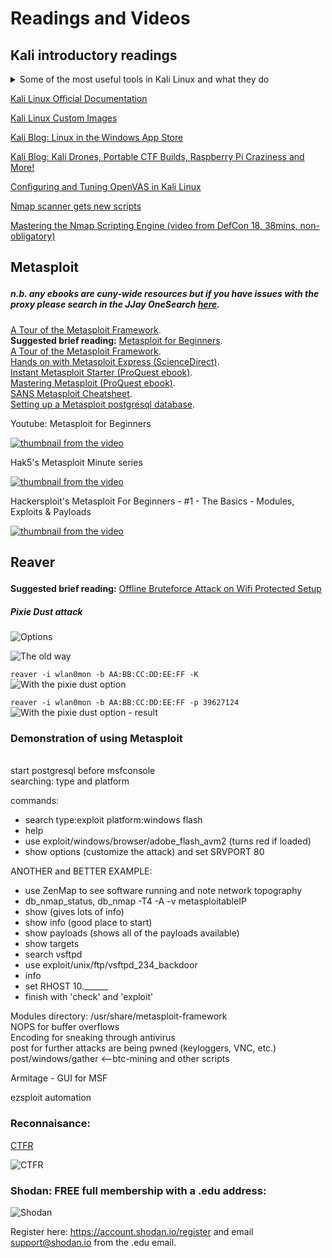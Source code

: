 # Readings and Videos<p>
 
## Kali introductory readings

<details> 
  <summary>Some of the most useful tools in Kali Linux and what they do</summary>

1. Metasploit - Main part of Kali Linux, This tool is used to enumerate a network, attacking on the servers using appropriate exploits and Payloads. Along with this you can use it for post exploitation purposes

2. THC Hydra - A online Password Cracker tool, which is used to Crack the password of a remote host / server

3. Armitage - Graphical display of metasploit for attacking on a server

4. WafW00f - The Firewall Detection tool

5. Fierce - The Domain Information Digging tools used to enumerate the server users

6. Hping3 - A tool used for Launching DoS (Denial of Service) or DDoS (Distributed Denial of Service) attacks

7. Airmon - ng, Airbase - ng, Aircrack - ng - Used to monitor, Collect information about Wi - Fi SSID (Service Set Identifier) IP and MAC Addresses and Cracking Password of Wi - Fi

8. OWASP ZAP - used as a web Crawler (Spidering)

9. Burpsuite - Used as a penetration testing tool to introduce Local file or Remote File Inclusion

10. Maltego - Used to collect information of remote hosts

11. W3AF - Arconym for Web Application Attack and Audit Framework, used to find flaws in a website

12. NMap and Netcat - Used to find open network ports

13. Nikto Scanner - Used to find critical vulnerabilities in a website

14. Wpscan - used to find flaws in a wordpress website

15. Recon - ng - Used to reconnaissance of a profile through any sort of social media

16. Magictree - Used to collect information by collecting inputs from a Penetration Tester

17. Whois - Gives the entire information about website

18. Nslookup & Dig - A part of reconnaissance tools gives the exact information of a web server

19. Wireshark - A packet analyzer used to find the activity in a Transmission control protocol / Internet Protocol / IGRP / ICMP etc.

20. Kismet - Wireless Intrusion detection System
</details>
<p>

[Kali Linux Official Documentation](https://docs.kali.org/)<br />

[Kali Linux Custom Images](https://www.offensive-security.com/kali-linux-vm-vmware-virtualbox-hyperv-image-download/)<br />

[Kali Blog: Linux in the Windows App Store](https://www.kali.org/news/kali-linux-in-the-windows-app-store/)<br />

[Kali Blog: Kali Drones, Portable CTF Builds, Raspberry Pi Craziness and More!](https://www.kali.org/news/kali-drones-portable-ctf-builds-raspberry-pi-craziness-and-more/)<br />


[Configuring and Tuning OpenVAS in Kali Linux](https://www.kali.org/tutorials/configuring-and-tuning-openvas-in-kali-linux/)<br />

[Nmap scanner gets new scripts](https://www.infoworld.com/article/3152617/security/nmap-security-scanner-gets-new-scripts-performance-boosts.html)<br />

[Mastering the Nmap Scripting Engine (video from DefCon 18, 38mins, non-obligatory)](https://www.infoworld.com/article/3152617/security/nmap-security-scanner-gets-new-scripts-performance-boosts.html)<br />



  
## Metasploit<p>

##### n.b. any ebooks are cuny-wide resources but if you have issues with the proxy please search in the JJay OneSearch [here](https://onesearch.cuny.edu/primo-explore/search?vid=jj&mode=advanced&sortby=rank&lang=en_US).<br />
[A Tour of the Metasploit Framework](http://www.ethicalhackx.com/metasploit-framework/).<br />
**Suggested brief reading:** [Metasploit for Beginners](https://www.concise-courses.com/security/metasploit-for-beginners/).<br />
[A Tour of the Metasploit Framework](http://www.ethicalhackx.com/metasploit-framework/).<br />
[Hands on with Metasploit Express (ScienceDirect)](https://doi.org/10.1016/S1353-4858(10)70092-1).<br />
[Instant Metasploit Starter (ProQuest ebook)](https://onesearch.cuny.edu/primo-explore/fulldisplay?docid=TN_ingram_myilibrary9781299802681&context=PC&vid=jj&search_scope=cunywide&tab=cuny_tab&lang=en_US).<br />
[Mastering Metasploit (ProQuest ebook)](https://onesearch.cuny.edu/primo-explore/fulldisplay?docid=TN_ingram_myilibrary9781306823425&context=PC&vid=jj&search_scope=everything&tab=default_tab&lang=en_US).<br />
[SANS Metasploit Cheatsheet](https://www.sans.org/security-resources/sec560/misc_tools_sheet_v1.pdf).<br />
[Setting up a Metasploit postgresql database](https://www.offensive-security.com/metasploit-unleashed/using-databases/).<p>
<p>


<p>
Youtube: Metasploit for Beginners<br />
  
[![thumbnail from the video](http://img.youtube.com/vi/cnkLv_RE3EI/0.jpg)](https://www.youtube.com/watch?v=cnkLv_RE3EI "MetaSploit tutorial for beginners")<p>
<p>
  

Hak5's Metasploit Minute series<br />
  
[![thumbnail from the video](http://img.youtube.com/vi/NTdthBQYa1k/0.jpg)](https://www.youtube.com/watch?v=NTdthBQYa1k "5 Ways To Get Initial Access - Metasploit Minute")<p>

Hackersploit's Metasploit For Beginners - #1 - The Basics - Modules, Exploits & Payloads<br />
  
[![thumbnail from the video](http://img.youtube.com/vi/8lR27r8Y_ik/0.jpg)](https://www.youtube.com/watch?v=8lR27r8Y_ik "Metasploit For Beginners - #1 - The Basics - Modules, Exploits & Payloads")<p>
<p>
 
## Reaver<p>
**Suggested brief reading:** [Offline Bruteforce Attack on Wifi Protected Setup](http://archive.hack.lu/2014/Hacklu2014_offline_bruteforce_attack_on_wps.pdf)<br />
 
 ##### Pixie Dust attack
 
 ![Options](https://comfy.moe/xeuglf.png)
  <p>

  
![The old way](https://www.hackingtutorials.org/wp-content/uploads/2015/06/Wordpress-screen-21-e1433583260536.jpg)
  <p>

`reaver -i wlan0mon -b AA:BB:CC:DD:EE:FF -K`    
![With the pixie dust option](https://comfy.moe/hhojvn.jpg)
  <p>
 
 `reaver -i wlan0mon -b AA:BB:CC:DD:EE:FF -p 39627124`
 ![With the pixie dust option - result](https://comfy.moe/tyhfos.jpg)
  
<p>
 
  ### Demonstration of using Metasploit<br />
  <br />
  start postgresql before msfconsole<br />
  searching: type and platform<br />
  <p>
  commands:<br />
  
  * search type:exploit platform:windows flash
  * help
  * use exploit/windows/browser/adobe_flash_avm2 (turns red if loaded)
  * show options (customize the attack) and set SRVPORT 80
  
  ANOTHER and BETTER EXAMPLE:
  * use ZenMap to see software running and note network topography
  * db_nmap_status, db_nmap -T4 -A -v metasploitableIP
  * show (gives lots of info)
  * show info (good place to start)
  * show payloads (shows all of the payloads available)
  * show targets
  * search vsftpd
  * use exploit/unix/ftp/vsftpd_234_backdoor
  * info
  * set RHOST 10.______
  * finish with 'check' and 'exploit'
  <p>
  Modules directory:  /usr/share/metasploit-framework<br />
  NOPS for buffer overflows<br />
  Encoding for sneaking through antivirus<br />
  post for further attacks are being pwned (keyloggers, VNC, etc.)<br />
  post/windows/gather <--btc-mining and other scripts<br />
  
  Armitage - GUI for MSF
  
  ezsploit automation
  
### Reconnaisance:<br />
[CTFR](https://github.com/UnaPibaGeek/ctfr)<p>
![CTFR](https://a.pomf.cat/qqtejp.png)
 <p>
 
### Shodan: FREE full membership with a .edu address: 
 ![Shodan](https://a.pomf.cat/tbucxr.png)
 
 Register here: https://account.shodan.io/register and email support@shodan.io from the .edu email.
  
